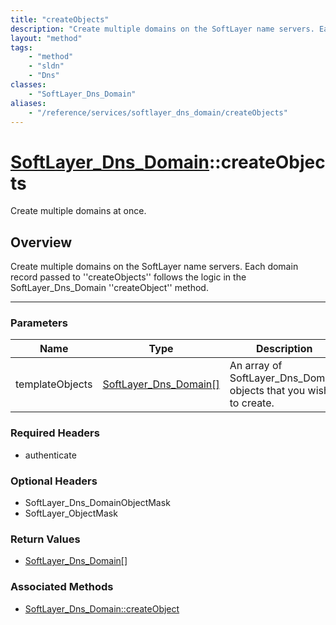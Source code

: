 ```yaml
---
title: "createObjects"
description: "Create multiple domains on the SoftLayer name servers. Each domain record passed to ''createObjects'' follows the logic... "
layout: "method"
tags:
    - "method"
    - "sldn"
    - "Dns"
classes:
    - "SoftLayer_Dns_Domain"
aliases:
    - "/reference/services/softlayer_dns_domain/createObjects"
---
```

# [SoftLayer_Dns_Domain](/reference/services/SoftLayer_Dns_Domain)::createObjects


Create multiple domains at once.


## Overview 
Create multiple domains on the SoftLayer name servers. Each domain record passed to ''createObjects'' follows the logic in the SoftLayer_Dns_Domain ''createObject'' method. 

-----

### Parameters 
|Name | Type | Description |
| --- | --- | --- |
|templateObjects| <a href='/reference/datatypes/SoftLayer_Dns_Domain'>SoftLayer_Dns_Domain[] </a>| An array of SoftLayer_Dns_Domain objects that you wish to create.|


### Required Headers
* authenticate


### Optional Headers
* SoftLayer_Dns_DomainObjectMask
* SoftLayer_ObjectMask

### Return Values
* <a href='/reference/datatypes/SoftLayer_Dns_Domain'>SoftLayer_Dns_Domain[] </a>


### Associated Methods

*  [SoftLayer_Dns_Domain::createObject](/reference/services/SoftLayer_Dns_Domain/createObject )




